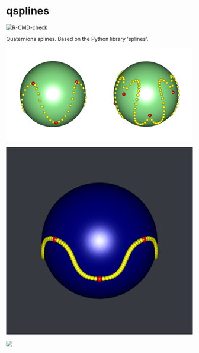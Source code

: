 # qsplines

<!-- badges: start -->
[![R-CMD-check](https://github.com/stla/qsplines/actions/workflows/R-CMD-check.yaml/badge.svg)](https://github.com/stla/qsplines/actions/workflows/R-CMD-check.yaml)
<!-- badges: end -->

Quaternions splines. Based on the Python library 'splines'.

![](https://raw.githubusercontent.com/stla/qsplines/main/inst/gifs/qsplines.gif)

![](https://raw.githubusercontent.com/stla/qsplines/main/inst/gifs/KochanekBartels_varyingContinuity.gif)

![](https://raw.githubusercontent.com/stla/qsplines/main/inst/gifs/shinyKBS.gif)

